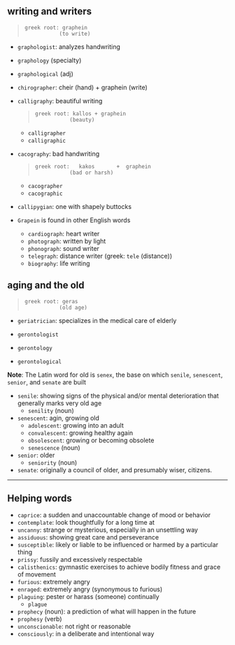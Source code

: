 ## writing and writers

> ```
> greek root: graphein
>            (to write)
> ```

- `graphologist`: analyzes handwriting
- `graphology` (specialty)
- `graphological` (adj)
- `chirographer`: cheir (hand) + graphein (write)
- `calligraphy`: beautiful writing

  > ```
  > greek root: kallos + graphein
  >            (beauty)
  > ```

  - `calligrapher`
  - `calligraphic`

- `cacography`: bad handwriting

  > ```
  > greek root:   kakos       +  graphein
  >            (bad or harsh)
  > ```

  - `cacographer`
  - `cacographic`

- `callipygian`: one with shapely buttocks

- `Grapein` is found in other English words
  - `cardiograph`: heart writer
  - `photograph`: written by light
  - `phonograph`: sound writer
  - `telegraph`: distance writer (greek: `tele` (distance))
  - `biography`: life writing

## aging and the old

> ```
> greek root: geras
>            (old age)
> ```

- `geriatrician`: specializes in the medical care of elderly

- `gerontologist`
- `gerontology`
- `gerontological`

**Note**: The Latin word for old is `senex`, the base on which `senile`, `senescent`, `senior`, and `senate` are built

- `senile`: showing signs of the physical and/or mental deterioration that generally marks very old age
  - `senility` (noun)
- `senescent`: agin, growing old
  - `adolescent`: growing into an adult
  - `convalescent`: growing healthy again
  - `obsolescent`: growing or becoming obsolete
  - `senescence` (noun)
- `senior`: older
  - `seniority` (noun)
- `senate`: originally a council of older, and presumably wiser, citizens.

---

## Helping words

- `caprice`: a sudden and unaccountable change of mood or behavior
- `contemplate`: look thoughtfully for a long time at
- `uncanny`: strange or mysterious, especially in an unsettling way
- `assiduous`: showing great care and perseverance
- `susceptible`: likely or liable to be influenced or harmed by a particular thing
- `prissy`: fussily and excessively respectable
- `calisthenics`: gymnastic exercises to achieve bodily fitness and grace of movement
- `furious`: extremely angry
- `enraged`: extremely angry (synonymous to furious)
- `plaguing`: pester or harass (someone) continually
  - `plague`
- `prophecy` (noun): a prediction of what will happen in the future
- `prophesy` (verb)
- `unconscionable`: not right or reasonable
- `consciously`: in a deliberate and intentional way
